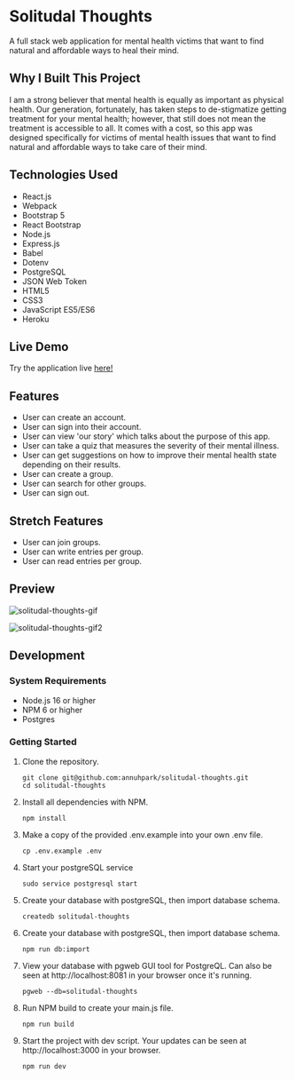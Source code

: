 # Solitudal Thoughts

A full stack web application for mental health victims that want to find natural and affordable ways to heal their mind. 

## Why I Built This Project

I am a strong believer that mental health is equally as important as physical health. Our generation, fortunately, has taken steps to de-stigmatize getting treatment for your mental health; however, that still does not mean the treatment is accessible to all. It comes with a cost, so this app was designed specifically for victims of mental health issues that want to find natural and affordable ways to take care of their mind. 

## Technologies Used

- React.js
- Webpack
- Bootstrap 5
- React Bootstrap
- Node.js
- Express.js
- Babel
- Dotenv
- PostgreSQL
- JSON Web Token
- HTML5
- CSS3
- JavaScript ES5/ES6
- Heroku

## Live Demo

Try the application live [here!](https://solitudal-thoughts.herokuapp.com/)

## Features

- User can create an account.
- User can sign into their account.
- User can view 'our story' which talks about the purpose of this app.
- User can take a quiz that measures the severity of their mental illness.
- User can get suggestions on how to improve their mental health state depending on their results.
- User can create a group.
- User can search for other groups.
- User can sign out.

## Stretch Features

- User can join groups.
- User can write entries per group.
- User can read entries per group.

## Preview

![solitudal-thoughts-gif](https://user-images.githubusercontent.com/69396309/175664872-417b7b5b-2d20-403e-820f-61c937018c4f.gif)

![solitudal-thoughts-gif2](https://user-images.githubusercontent.com/69396309/175665093-f9920b27-2b4d-4927-a30d-856b9ca8162c.gif)

## Development

### System Requirements

- Node.js 16 or higher
- NPM 6 or higher
- Postgres

### Getting Started

1. Clone the repository.

    ```shell
    git clone git@github.com:annuhpark/solitudal-thoughts.git
    cd solitudal-thoughts
    ```

2. Install all dependencies with NPM.

    ```shell
    npm install
    ```

3. Make a copy of the provided .env.example into your own .env file.

    ```shell
    cp .env.example .env
    ```

4. Start your postgreSQL service

    ```shell
    sudo service postgresql start
    ```

5. Create your database with postgreSQL, then import database schema.

    ```shell
    createdb solitudal-thoughts
    ```
    
6. Create your database with postgreSQL, then import database schema.

    ```shell
    npm run db:import
    ```
    
7. View your database with pgweb GUI tool for PostgreQL. Can also be seen at http://localhost:8081 in your browser once it's running.

    ```shell
    pgweb --db=solitudal-thoughts
    ```
8. Run NPM build to create your main.js file.

    ```shell
    npm run build
    ```
    
9. Start the project with dev script. Your updates can be seen at http://localhost:3000 in your browser.

    ```shell
    npm run dev
    ```

